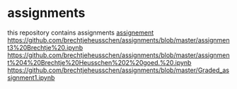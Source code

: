 # assignments
this repository contains assignments 
[assignement](https://github.com/brechtjeheusschen/assignments/blob/master/assignment2.ipynb)
https://github.com/brechtjeheusschen/assignments/blob/master/assignment3%20Brechtje%20.ipynb
https://github.com/brechtjeheusschen/assignments/blob/master/assignment%204%20Brechtje%20Heusschen%202%20goed.%20.ipynb
https://github.com/brechtjeheusschen/assignments/blob/master/Graded_assignment1.ipynb
